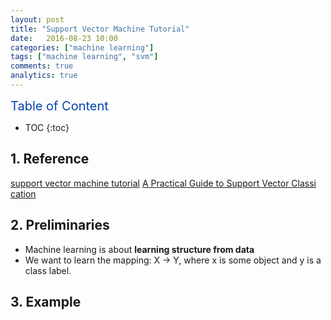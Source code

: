 ```yaml
---
layout: post
title: "Support Vector Machine Tutorial"
date:   2016-08-23 10:00
categories: ["machine learning"]
tags: ["machine learning", "svm"]
comments: true
analytics: true
---
```


<span/>

<span style="color: #0645ad; font-size:20px">Table of Content<span/>

  * TOC
  {:toc}

## 1. Reference

[support vector machine tutorial](http://www.cs.columbia.edu/~kathy/cs4701/documents/jason_svm_tutorial.pdf)
[A Practical Guide to Support Vector Classi cation](http://www.csie.ntu.edu.tw/~cjlin/papers/guide/guide.pdf)

## 2. Preliminaries

* Machine learning is about **learning structure from data**
* We want to learn the mapping: X -> Y, where x is some object and y is a class label.

## 3. Example

